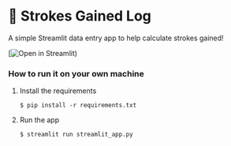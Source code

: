 # 🎈 Strokes Gained Log

A simple Streamlit data entry app to help calculate strokes gained!

[![Open in Streamlit](https://strokesgainedlog.streamlit.app))

### How to run it on your own machine

1. Install the requirements

   ```
   $ pip install -r requirements.txt
   ```

2. Run the app

   ```
   $ streamlit run streamlit_app.py
   ```
